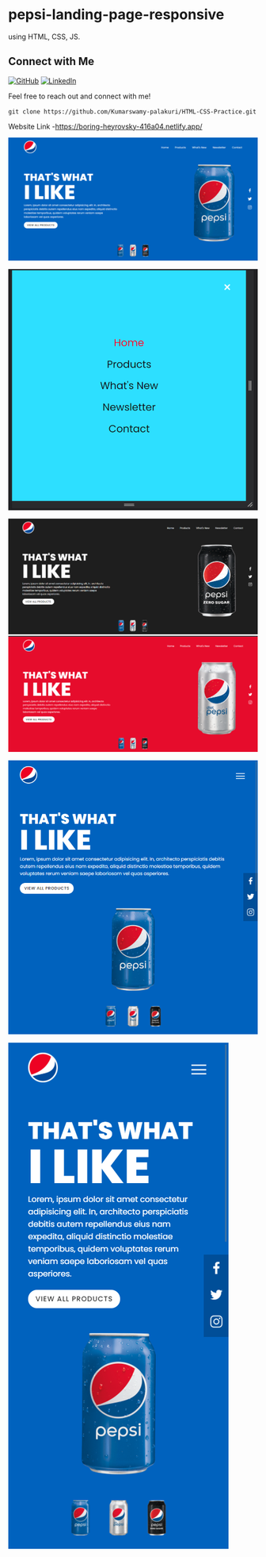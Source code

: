 # pepsi-landing-page-responsive
using HTML, CSS, JS.

## Connect with Me

[![GitHub](https://img.shields.io/badge/GitHub-%2312100E.svg?style=for-the-badge&logo=github&logoColor=white)](https://github.com/Kumarswamy-palakuri)
[![LinkedIn](https://img.shields.io/badge/LinkedIn-%230077B5.svg?style=for-the-badge&logo=linkedin&logoColor=white)](https://www.linkedin.com/in/kumara-swamy-palakuri-037001208/)

Feel free to reach out and connect with me!

```
git clone https://github.com/Kumarswamy-palakuri/HTML-CSS-Practice.git
```

Website Link -https://boring-heyrovsky-416a04.netlify.app/


![pepsi-laptop](https://github.com/Rimjhim20/Pepssi-Responsive-Landingpage/blob/master/website%20ss/pepsi-laptop.png)

![pepsi-hamburger](https://github.com/Rimjhim20/Pepssi-Responsive-Landingpage/blob/master/website%20ss/hamburger.png)

![pepsi-black](https://github.com/Rimjhim20/Pepssi-Responsive-Landingpage/blob/master/website%20ss/black.png)
![pepsi-red](https://github.com/Rimjhim20/Pepssi-Responsive-Landingpage/blob/master/website%20ss/red.png)

![pepsi-tablet](https://github.com/Rimjhim20/Pepssi-Responsive-Landingpage/blob/master/website%20ss/pepsi-tablet.png)

![pepsi-movil](https://github.com/Rimjhim20/Pepssi-Responsive-Landingpage/blob/master/website%20ss/pepsi-movil.png)
